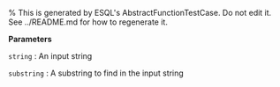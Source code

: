 % This is generated by ESQL's AbstractFunctionTestCase. Do not edit it. See ../README.md for how to regenerate it.

**Parameters**

`string`
:   An input string

`substring`
:   A substring to find in the input string

